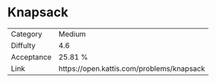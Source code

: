 # Knapsack

<table>
    <tr>
        <td>Category</td>
        <td>Medium</td>
    </tr>
    <tr>
        <td>Diffulty</td>
        <td>4.6</td>
    </tr>
    <tr>
        <td>Acceptance</td>
        <td>25.81 %</td>
    </tr>
    <tr>
        <td>Link</td>
        <td>https://open.kattis.com/problems/knapsack</td>
    </tr>
</table>